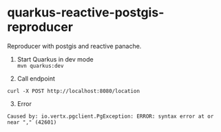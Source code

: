 # quarkus-reactive-postgis-reproducer

Reproducer with postgis and reactive panache.


1. Start Quarkus in dev mode  
`mvn quarkus:dev`


2. Call endpoint 

`curl -X POST http://localhost:8080/location`

3. Error  


```
Caused by: io.vertx.pgclient.PgException: ERROR: syntax error at or near "," (42601)
```